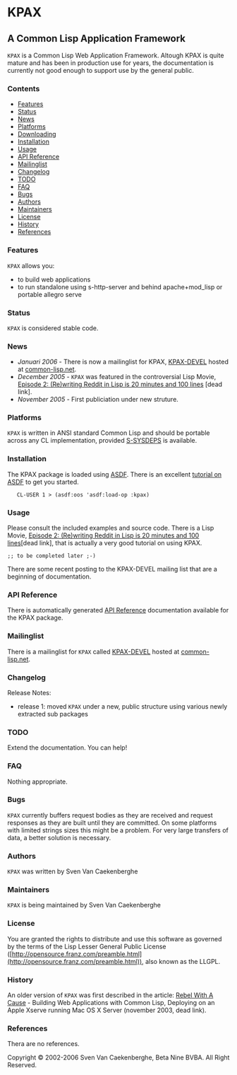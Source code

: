 # KPAX

## A Common Lisp Application Framework

`KPAX` is a Common Lisp Web Application Framework. 
Altough KPAX is quite mature and has been in production use for years, the documentation is currently not good enough to support use by the general public.

### Contents

-   [Features](#features)
-   [Status](#status)
-   [News](#news)
-   [Platforms](#platforms)
-   [Downloading](#downloading)
-   [Installation](#installation)
-   [Usage](#usage)
-   [API Reference](#api)
-   [Mailinglist](#mailinglist)
-   [Changelog](#changelog)
-   [TODO](#tod)
-   [FAQ](#faq)
-   [Bugs](#bugs)
-   [Authors](#authors)
-   [Maintainers](#maintainers)
-   [License](#license)
-   [History](#history)
-   [References](#references)

### Features

`KPAX` allows you:

-   to build web applications
-   to run standalone using s-http-server and behind apache+mod\_lisp or
    portable allegro serve

### Status

`KPAX` is considered stable code.

### News

-   *Januari 2006* - There is now a mailinglist for KPAX,
    [KPAX-DEVEL](http://common-lisp.net/cgi-bin/mailman/listinfo/kpax-devel)
    hosted at [common-lisp.net](http://www.common-lisp.net).
-   *December 2005* - `KPAX` was featured in the controversial Lisp Movie,
    [Episode 2: (Re)writing Reddit in Lisp is 20 minutes and 100
    lines](http://homepage.mac.com/svc/LispMovies/index.html) [dead link].
-   *November 2005* - First publiciation under new struture.

### Platforms

`KPAX` is written in ANSI standard Common Lisp and should be portable
across any CL implementation, provided [S-SYSDEPS](https://github.com/svenvc/s-sysdeps) is available.

### Installation

The KPAX package is loaded using [ASDF](http://www.cliki.net/asdf).
There is an excellent [tutorial on
ASDF](http://constantly.at/lisp/asdf/) to get you started.

       CL-USER 1 > (asdf:oos 'asdf:load-op :kpax)

### Usage

Please consult the included examples and source code. There is a Lisp
Movie, [Episode 2: (Re)writing Reddit in Lisp is 20 minutes and 100
lines](http://homepage.mac.com/svc/LispMovies/index.html)[dead link], that is
actually a very good tutorial on using KPAX.

    ;; to be completed later ;-)

There are some recent posting to the KPAX-DEVEL mailing list that are a
beginning of documentation.

### API Reference

There is automatically generated [API Reference](API.html) documentation
available for the KPAX package.

### Mailinglist

There is a mailinglist for `KPAX` called
[KPAX-DEVEL](http://common-lisp.net/cgi-bin/mailman/listinfo/kpax-devel)
hosted at [common-lisp.net](http://www.common-lisp.net).

### Changelog

Release Notes:

-   release 1: moved `KPAX` under a new, public structure using various
    newly extracted sub packages

### TODO

Extend the documentation. You can help!

### FAQ

Nothing appropriate.

### Bugs

`KPAX` currently buffers request bodies as they are received and request
responses as they are built until they are committed. On some platforms
with limited strings sizes this might be a problem. For very large
transfers of data, a better solution is necessary.

### Authors

`KPAX` was written by Sven Van Caekenberghe

### Maintainers

`KPAX` is being maintained by Sven Van Caekenberghe

### License

You are granted the rights to distribute and use this software as
governed by the terms of the Lisp Lesser General Public License
([http://opensource.franz.com/preamble.html](http://opensource.franz.com/preamble.html)),
also known as the LLGPL.

### History

An older version of `KPAX` was first described in the article: [Rebel With
A Cause](http://homepage.mac.com/svc/RebelWithACause/index.html) -
Building Web Applications with Common Lisp, Deploying on an Apple Xserve
running Mac OS X Server (november 2003, dead link).

### References

Thera are no references.

Copyright © 2002-2006 Sven Van Caekenberghe, Beta Nine BVBA. All Right
Reserved.